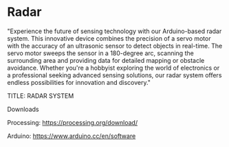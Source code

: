 # Radar
"Experience the future of sensing technology with our Arduino-based radar system. This innovative device combines the precision of a servo motor with the accuracy of an ultrasonic sensor to detect objects in real-time. The servo motor sweeps the sensor in a 180-degree arc, scanning the surrounding area and providing data for detailed mapping or obstacle avoidance. Whether you're a hobbyist exploring the world of electronics or a professional seeking advanced sensing solutions, our radar system offers endless possibilities for innovation and discovery."


TITLE:
RADAR SYSTEM



Downloads

Processing:
https://processing.org/download/

Arduino:
https://www.arduino.cc/en/software
